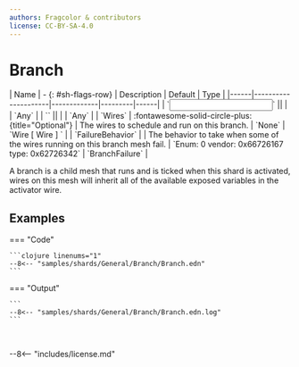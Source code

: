```yaml
---
authors: Fragcolor & contributors
license: CC-BY-SA-4.0
---
```



# Branch

<div class="sh-parameters" markdown="1">
| Name | - {: #sh-flags-row} | Description | Default | Type |
|------|---------------------|-------------|---------|------|
| `<input>` || | | `Any` |
| `<output>` || | | `Any` |
| `Wires` | :fontawesome-solid-circle-plus:{title="Optional"}  | The wires to schedule and run on this branch. | `None` | `Wire [ Wire ] ` |
| `FailureBehavior` |  | The behavior to take when some of the wires running on this branch mesh fail. | `Enum: 0 vendor: 0x66726167 type: 0x62726342` | `BranchFailure` |

</div>

A branch is a child mesh that runs and is ticked when this shard is activated, wires on this mesh will inherit all of the available exposed variables in the activator wire.

## Examples

=== "Code"

    ```clojure linenums="1"
    --8<-- "samples/shards/General/Branch/Branch.edn"
    ```

=== "Output"

    ```
    --8<-- "samples/shards/General/Branch/Branch.edn.log"
    ```
&nbsp;

--8<-- "includes/license.md"

